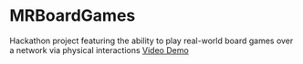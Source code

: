 # MRBoardGames
Hackathon project featuring the ability to play real-world board games over a network via physical interactions
[Video Demo](https://www.dropbox.com/s/2zs19aa808bvuit/demo-no-sound.m4v?dl=0)
